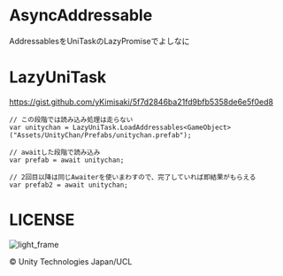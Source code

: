 # AsyncAddressable
AddressablesをUniTaskのLazyPromiseでよしなに

# LazyUniTask

https://gist.github.com/yKimisaki/5f7d2846ba21fd9bfb5358de6e5f0ed8

```
// この段階では読み込み処理は走らない
var unitychan = LazyUniTask.LoadAddressables<GameObject>("Assets/UnityChan/Prefabs/unitychan.prefab");

// awaitした段階で読み込み
var prefab = await unitychan;

// 2回目以降は同じAwaiterを使いまわすので、完了していれば即結果がもらえる
var prefab2 = await unitychan;
```

# LICENSE

![light_frame](https://user-images.githubusercontent.com/1702680/43435071-526b7486-94b9-11e8-8f7c-0138a0d8f8e7.png)

© Unity Technologies Japan/UCL 
